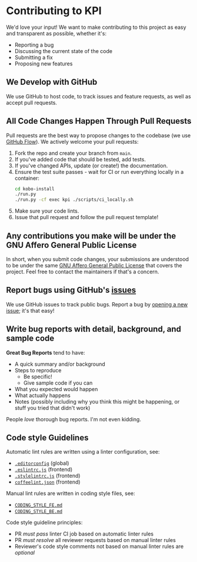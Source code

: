 # Contributing to KPI

We'd love your input! We want to make contributing to this project as easy and transparent as possible, whether it's:

- Reporting a bug
- Discussing the current state of the code
- Submitting a fix
- Proposing new features

## We Develop with GitHub

We use GitHub to host code, to track issues and feature requests, as well as accept pull requests.

## All Code Changes Happen Through Pull Requests

Pull requests are the best way to propose changes to the codebase (we use [GitHub Flow](https://docs.github.com/en/get-started/using-github/github-flow)).
We actively welcome your pull requests:

1. Fork the repo and create your branch from `main`.
2. If you've added code that should be tested, add tests.
3. If you've changed APIs, update (or create!) the documentation.
4. Ensure the test suite passes - wait for CI or run everything locally in a container:
   ```sh
   cd kobo-install
   ./run.py
   ./run.py -cf exec kpi ./scripts/ci_locally.sh
   ```
5. Make sure your code lints.
6. Issue that pull request and follow the pull request template!

## Any contributions you make will be under the GNU Affero General Public License

In short, when you submit code changes, your submissions are understood to be under the same [GNU Affero General Public License](./LICENSE) that covers the project.
Feel free to contact the maintainers if that's a concern.

## Report bugs using GitHub's [issues](https://github.com/kobotoolbox/kpi/issues)

We use GitHub issues to track public bugs. Report a bug by [opening a new issue](https://github.com/kobotoolbox/kpi/issues/new); it's that easy!

## Write bug reports with detail, background, and sample code

**Great Bug Reports** tend to have:

- A quick summary and/or background
- Steps to reproduce
  - Be specific!
  - Give sample code if you can
- What you expected would happen
- What actually happens
- Notes (possibly including why you think this might be happening, or stuff you tried that didn't work)

People *love* thorough bug reports. I'm not even kidding.

## Code style Guidelines

Automatic lint rules are written using a linter configuration, see:
- [`.editorconfig`](./.editorconfig) (global)
- [`.eslintrc.js`](./.eslintrc.js) (frontend)
- [`.stylelintrc.js`](./.stylelintrc.js) (frontend)
- [`coffeelint.json`](./coffeelint.json) (frontend)

Manual lint rules are written in coding style files, see:
- [`CODING_STYLE_FE.md`](./CODING_STYLE_FE.md)
- [`CODING_STYLE_BE.md`](./CODING_STYLE_BE.md)

Code style guideline principles:
- PR *must pass* linter CI job based on automatic linter rules
- PR *must resolve* all reviewer requests based on manual linter rules
- Reviewer's code style comments not based on manual linter rules are *optional*
